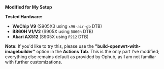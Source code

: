 **Modified for My Setup**

**Tested Hardware:**
- **WeChip V9** (S905X3 using `x96-air-gb` DTB)
- **B860H V1/V2** (S905X using `B860h` DTB)
- **Akari AX512** (S905X using `P212` DTB)

**Note:** If you'd like to try this, please use the **"build-openwrt-with-imagebuilder"** option in the **Actions Tab**. This is the only part I've modified; everything else remains default as provided by Ophub, as I am not familiar with further customizations.
